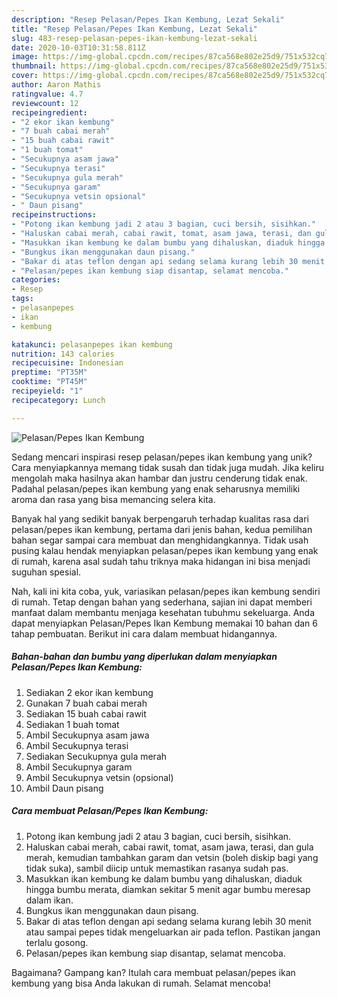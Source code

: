 ```yaml
---
description: "Resep Pelasan/Pepes Ikan Kembung, Lezat Sekali"
title: "Resep Pelasan/Pepes Ikan Kembung, Lezat Sekali"
slug: 483-resep-pelasan-pepes-ikan-kembung-lezat-sekali
date: 2020-10-03T10:31:58.811Z
image: https://img-global.cpcdn.com/recipes/87ca568e802e25d9/751x532cq70/pelasanpepes-ikan-kembung-foto-resep-utama.jpg
thumbnail: https://img-global.cpcdn.com/recipes/87ca568e802e25d9/751x532cq70/pelasanpepes-ikan-kembung-foto-resep-utama.jpg
cover: https://img-global.cpcdn.com/recipes/87ca568e802e25d9/751x532cq70/pelasanpepes-ikan-kembung-foto-resep-utama.jpg
author: Aaron Mathis
ratingvalue: 4.7
reviewcount: 12
recipeingredient:
- "2 ekor ikan kembung"
- "7 buah cabai merah"
- "15 buah cabai rawit"
- "1 buah tomat"
- "Secukupnya asam jawa"
- "Secukupnya terasi"
- "Secukupnya gula merah"
- "Secukupnya garam"
- "Secukupnya vetsin opsional"
- " Daun pisang"
recipeinstructions:
- "Potong ikan kembung jadi 2 atau 3 bagian, cuci bersih, sisihkan."
- "Haluskan cabai merah, cabai rawit, tomat, asam jawa, terasi, dan gula merah, kemudian tambahkan garam dan vetsin (boleh diskip bagi yang tidak suka), sambil diicip untuk memastikan rasanya sudah pas."
- "Masukkan ikan kembung ke dalam bumbu yang dihaluskan, diaduk hingga bumbu merata, diamkan sekitar 5 menit agar bumbu meresap dalam ikan."
- "Bungkus ikan menggunakan daun pisang."
- "Bakar di atas teflon dengan api sedang selama kurang lebih 30 menit atau sampai pepes tidak mengeluarkan air pada teflon. Pastikan jangan terlalu gosong."
- "Pelasan/pepes ikan kembung siap disantap, selamat mencoba."
categories:
- Resep
tags:
- pelasanpepes
- ikan
- kembung

katakunci: pelasanpepes ikan kembung 
nutrition: 143 calories
recipecuisine: Indonesian
preptime: "PT35M"
cooktime: "PT45M"
recipeyield: "1"
recipecategory: Lunch

---
```



![Pelasan/Pepes Ikan Kembung](https://img-global.cpcdn.com/recipes/87ca568e802e25d9/751x532cq70/pelasanpepes-ikan-kembung-foto-resep-utama.jpg)

Sedang mencari inspirasi resep pelasan/pepes ikan kembung yang unik? Cara menyiapkannya memang tidak susah dan tidak juga mudah. Jika keliru mengolah maka hasilnya akan hambar dan justru cenderung tidak enak. Padahal pelasan/pepes ikan kembung yang enak seharusnya memiliki aroma dan rasa yang bisa memancing selera kita.



Banyak hal yang sedikit banyak berpengaruh terhadap kualitas rasa dari pelasan/pepes ikan kembung, pertama dari jenis bahan, kedua pemilihan bahan segar sampai cara membuat dan menghidangkannya. Tidak usah pusing kalau hendak menyiapkan pelasan/pepes ikan kembung yang enak di rumah, karena asal sudah tahu triknya maka hidangan ini bisa menjadi suguhan spesial.


Nah, kali ini kita coba, yuk, variasikan pelasan/pepes ikan kembung sendiri di rumah. Tetap dengan bahan yang sederhana, sajian ini dapat memberi manfaat dalam membantu menjaga kesehatan tubuhmu sekeluarga. Anda dapat menyiapkan Pelasan/Pepes Ikan Kembung memakai 10 bahan dan 6 tahap pembuatan. Berikut ini cara dalam membuat hidangannya.

<!--inarticleads1-->

##### Bahan-bahan dan bumbu yang diperlukan dalam menyiapkan Pelasan/Pepes Ikan Kembung:

1. Sediakan 2 ekor ikan kembung
1. Gunakan 7 buah cabai merah
1. Sediakan 15 buah cabai rawit
1. Sediakan 1 buah tomat
1. Ambil Secukupnya asam jawa
1. Ambil Secukupnya terasi
1. Sediakan Secukupnya gula merah
1. Ambil Secukupnya garam
1. Ambil Secukupnya vetsin (opsional)
1. Ambil  Daun pisang




<!--inarticleads2-->

##### Cara membuat Pelasan/Pepes Ikan Kembung:

1. Potong ikan kembung jadi 2 atau 3 bagian, cuci bersih, sisihkan.
1. Haluskan cabai merah, cabai rawit, tomat, asam jawa, terasi, dan gula merah, kemudian tambahkan garam dan vetsin (boleh diskip bagi yang tidak suka), sambil diicip untuk memastikan rasanya sudah pas.
1. Masukkan ikan kembung ke dalam bumbu yang dihaluskan, diaduk hingga bumbu merata, diamkan sekitar 5 menit agar bumbu meresap dalam ikan.
1. Bungkus ikan menggunakan daun pisang.
1. Bakar di atas teflon dengan api sedang selama kurang lebih 30 menit atau sampai pepes tidak mengeluarkan air pada teflon. Pastikan jangan terlalu gosong.
1. Pelasan/pepes ikan kembung siap disantap, selamat mencoba.




Bagaimana? Gampang kan? Itulah cara membuat pelasan/pepes ikan kembung yang bisa Anda lakukan di rumah. Selamat mencoba!
